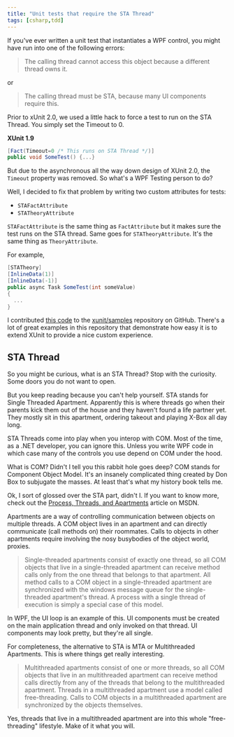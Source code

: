 ```yaml
---
title: "Unit tests that require the STA Thread"
tags: [csharp,tdd]
---
```


If you've ever written a unit test that instantiates a WPF control, you might have run into one of the following errors:

> The calling thread cannot access this object because a different thread owns it.

or

> The calling thread must be STA, because many UI components require this.

Prior to xUnit 2.0, we used a little hack to force a test to run on the STA Thread. You simply set the Timeout to 0.


__XUnit 1.9__

```csharp
[Fact(Timeout=0 /* This runs on STA Thread */)]
public void SomeTest() {...}
```

But due to the asynchronous all the way down design of XUnit 2.0, the `Timeout` property was removed. So what's a WPF Testing person to do?

Well, I decided to fix that problem by writing two custom attributes for tests:

* `STAFactAttribute`
* `STATheoryAttribute`

`STAFactAttribute` is the same thing as `FactAttribute` but it makes sure the test runs on the STA thread. Same goes for `STATheoryAttribute`. It's the same thing as `TheoryAttribute`.

For example,

```csharp
[STATheory]
[InlineData(1)]
[InlineData(-1)]
public async Task SomeTest(int someValue)
{
  ...
}
```

I contributed [this code](https://github.com/xunit/samples/pull/3) to the [xunit/samples](https://github.com/xunit/samples) repository on GitHub. There's a lot of great examples in this repository that demonstrate how easy it is to extend XUnit to provide a nice custom experience.

## STA Thread

So you might be curious, what is an STA Thread? Stop with the curiosity. Some doors you do not want to open.

But you keep reading because you can't help yourself. STA stands for Single Threaded Apartment. Apparently this is where threads go when their parents kick them out of the house and they haven't found a life partner yet. They mostly sit in this apartment, ordering takeout and playing X-Box all day long.

STA Threads come into play when you interop with COM. Most of the time, as a .NET developer, you can ignore this. Unless you write WPF code in which case many of the controls you use depend on COM under the hood.

What is COM? Didn't I tell you this rabbit hole goes deep? COM stands for Component Object Model. It's an insanely complicated thing created by Don Box to subjugate the masses. At least that's what my history book tells me.

Ok, I sort of glossed over the STA part, didn't I. If you want to know more, check out the [Process, Threads, and Apartments](http://msdn.microsoft.com/en-us/library/ms693344\(VS.85\).aspx) article on MSDN.

Apartments are a way of controlling communication between objects on multiple threads. A COM object lives in an apartment and can directly communicate (call methods on) their roommates. Calls to objects in other apartments require involving the nosy busybodies of the object world, proxies.

> Single-threaded apartments consist of exactly one thread, so all COM objects that live in a single-threaded apartment can receive method calls only from the one thread that belongs to that apartment. All method calls to a COM object in a single-threaded apartment are synchronized with the windows message queue for the single-threaded apartment's thread. A process with a single thread of execution is simply a special case of this model.

In WPF, the UI loop is an example of this. UI components must be created on the main application thread and only invoked on that thread. UI components may look pretty, but they're all single.

For completeness, the alternative to STA is MTA or Multithreaded Apartments. This is where things get really interesting.

> Multithreaded apartments consist of one or more threads, so all COM objects that live in an multithreaded apartment can receive method calls directly from any of the threads that belong to the multithreaded apartment. Threads in a multithreaded apartment use a model called free-threading. Calls to COM objects in a multithreaded apartment are synchronized by the objects themselves.

Yes, threads that live in a multithreaded apartment are into this whole "free-threading" lifestyle. Make of it what you will.
